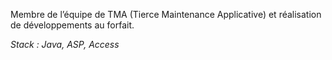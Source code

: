 Membre de l’équipe de TMA (Tierce Maintenance Applicative) et réalisation de développements au forfait.

_Stack : Java, ASP, Access_
